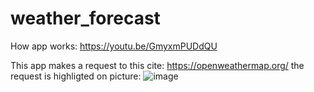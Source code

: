 # weather_forecast
How app works: https://youtu.be/GmyxmPUDdQU

This app makes a request to this cite: https://openweathermap.org/ the request is highligted on picture: ![image](https://github.com/ZaharChernenko/weather_forecast/assets/124883289/a63baa44-a2f3-406e-ba7e-a5f929b88e29)
